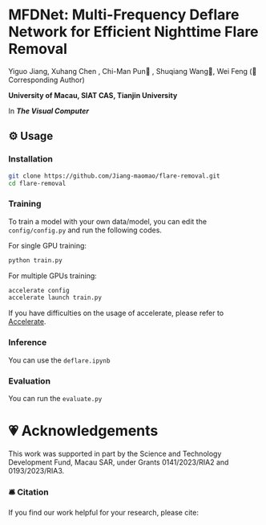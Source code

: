 # MFDNet: Multi-Frequency Deflare Network for Efficient Nighttime Flare Removal

Yiguo Jiang, Xuhang Chen , Chi-Man Pun📮 , Shuqiang Wang📮, Wei Feng (📮 Corresponding Author)

**University of Macau, SIAT CAS, Tianjin University**

In ***The Visual Computer***

## ⚙️ Usage
### Installation
```bash
git clone https://github.com/Jiang-maomao/flare-removal.git
cd flare-removal
```

### Training
To train a model with your own data/model, you can edit the ```config/config.py``` and run the following codes.

For single GPU training:
```bash
python train.py
```
For multiple GPUs training:
```bash
accelerate config
accelerate launch train.py
```
If you have difficulties on the usage of accelerate, please refer to <a href="https://github.com/huggingface/accelerate">Accelerate</a>.

### Inference
You can use the ```deflare.ipynb ```
### Evaluation
You can run the ```evaluate.py ```

# 💗 Acknowledgements
This work was supported in part by the Science and Technology Development Fund, Macau SAR, under Grants 0141/2023/RIA2 and 0193/2023/RIA3.

### 🛎 Citation
If you find our work helpful for your research, please cite:
```bib
```
